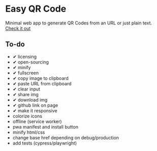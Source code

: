 Easy QR Code
====

Minimal web app to generate QR Codes from an URL or just plain text.
[Check it out](vitorTheDev.github.io/easy-qr-code)

To-do
----

- ✔ licensing
- ✔ open-sourcing
- ✔ minify
- ✔ fullscreen
- ✔ copy image to clipboard
- ✔ paste URL from clipboard
- ✔ clear input
- ✔ share img
- ✔ download img
- ✔ github link on page
- ✔ make it responsive
- colorize icons
- offline (service worker)
- pwa manifest and install button
- minify html/css
- change base href depending on debug/production
- add tests (cypress/playwright)
